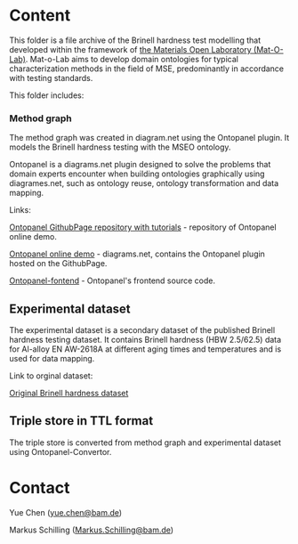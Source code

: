 # Content
This folder is a file archive of the Brinell hardness test modelling that developed within the framework of [the Materials Open Laboratory (Mat-O-Lab)](https://github.com/Mat-o-Lab). Mat-o-Lab aims to develop domain ontologies for typical characterization methods in the field of MSE, predominantly in accordance with testing standards.  

This folder includes:

### Method graph 
The method graph was created in diagram.net using the Ontopanel plugin. It models the Brinell hardness testing with the MSEO ontology.

Ontopanel is a diagrams.net plugin designed to solve the problems that domain experts encounter when building ontologies graphically using diagrames.net, such as ontology reuse, ontology transformation and data mapping.

Links:

[Ontopanel GithubPage repository with tutorials](https://github.com/yuechenbam/yuechenbam.github.io) - repository of Ontopanel online demo.

[Ontopanel online demo](https://yuechenbam.github.io/src/main/webapp/index.html) - diagrams.net, contains the Ontopanel plugin hosted on the GithubPage.

[Ontopanel-fontend](https://github.com/yuechenbam/Ontopanel-frontend) - Ontopanel's frontend source code.

## Experimental dataset 

The experimental dataset is a secondary dataset of the published Brinell hardness testing dataset. It contains Brinell hardness (HBW 2.5/62.5) data for Al-alloy EN AW-2618A at different aging times and temperatures and is used for data mapping.

Link to orginal dataset:

[Original Brinell hardness dataset](https://doi.org/10.5281/zenodo.6787085#.Yr76oHC6n7Y.mailto)

## Triple store in TTL format

The triple store is converted from method graph and experimental dataset using Ontopanel-Convertor.


# Contact
Yue Chen (yue.chen@bam.de)

Markus Schilling (Markus.Schilling@bam.de)
